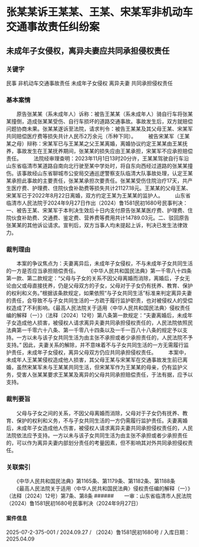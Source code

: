 # 张某某诉王某某、王某、宋某军非机动车交通事故责任纠纷案
## 未成年子女侵权，离异夫妻应共同承担侵权责任
### 关键字
民事 非机动车交通事故责任 未成年子女侵权 离异夫妻 共同承担侵权责任
### 基本案情
　　原告张某某（系未成年人）诉称：被告王某某（系未成年人）骑自行车将张某某撞倒，造成张某某受伤、自行车损坏的道路交通事故。事故发生后，双方就赔偿问题协商未果。张某某遂诉至法院，请求判令：被告王某某及其父母王某、宋某军共同赔偿医疗费等损失共计人民币2万余元（币种下同）。
　　被告宋某军（王某某之母）辩称：宋某军已与王某某之父王某离婚，离婚协议约定王某某由王某抚养，事故发生在王某抚养期间，张某某的损失应由王某承担，宋某军不应承担赔偿责任。
　　法院经审理查明：2023年11月1日13时20分许，王某某驾驶自行车沿山东省临清市某道路自南向北行驶至某中学处时，将自东向西经过道路的张某某撞伤。该事故经山东省聊城市公安局交通巡逻警察支队临清大队事故处理，认定王某某承担此事故的主要责任，张某某承担次要责任。张某某受伤住院治疗17天，共产生医疗费、护理费、住院伙食补助费等损失共计21127.18元。王某某的父母王某、宋某军已于2022年8月22日离婚，双方约定王某为王某某的监护人。
　　山东省临清市人民法院于2024年9月27日作出（2024）鲁1581民初1680号民事判决：一、被告王某、宋某军于本判决生效后十日内支付原告张某某医疗费、护理费、住院伙食补助费、交通费、鉴定费、营养费等费用共计14789.03元。二、驳回原告张某某的其他诉讼请求。宣判后，双方当事人均未提起上诉，判决已发生法律效力。
### 裁判理由
　　本案的争议焦点为：夫妻离异后，未成年子女侵权，不与未成年子女共同生活的一方是否应当承担赔偿责任。
　　《中华人民共和国民法典》第一千零八十四条第一款、第二款规定：“父母与子女的关系不因父母离婚而消除，离婚后，子女无论由父或母直接抚养，仍是父母双方的子女，父母对于子女仍有抚养、教育、保护的权利和义务。”根据该条款规定，如果依照“与子女共同生活”标准来判定离异夫妻的责任，会导致不与子女共同生活的一方疏于履行监护职责，也对被侵权人的受偿权造成了不利影响。《最高人民法院关于适用〈中华人民共和国民法典〉侵权责任编的解释（一）》（法释〔2024〕12号）第八条第一款规定：“夫妻离婚后，未成年子女造成他人损害，被侵权人请求离异夫妻共同承担侵权责任的，人民法院依照民法典第一千零六十八条、第一千零八十四条以及一千一百八十八条的规定予以支持。一方以未与该子女共同生活为由主张不承担或者少承担责任的，人民法院不予支持。” 因此，夫妻关系的解除，并不意味着不与子女共同生活的一方无需履行监护责任，未成年子女侵权，离异父母双方仍应共同承担侵权责任。
　　本案中，未成年人王某某侵权造成他人损害，其父母王某与宋某军在交通事故发生前已离婚，虽然宋某军未与王某某共同生活，但宋某军作为王某某的母亲，仍有监护义务，受害人张某某要求王某某及离异的父母共同承担赔偿责任，于法有据，应予以支持。
### 裁判要旨
　　父母与子女之间的关系，不因父母离婚而消除，父母对于子女仍有抚养、教育、保护的权利和义务，不与子女共同生活的一方仍需履行监护责任。夫妻离婚后，未成年子女造成他人伤害，被侵权人请求离异夫妻共同承担侵权责任的，人民法院依法应予支持。一方以未与该子女共同生活为由主张不承担或者少承担责任的，可以作为离异夫妻内部划分责任的考量因素，但不影响其对外共同承担侵权责任。
### 关联索引
　　《中华人民共和国民法典》第1165条、第1179条、第1182条、第1188条
　　《最高人民法院关于适用〈中华人民共和国民法典〉侵权责任编的解释（一）》（法释〔2024〕12号）第7条、第8条
######　　一审：山东省临清市人民法院（2024）鲁1581民初1680号民事判决（2024年9月27日）
#### 案件信息
2025-07-2-375-001 / 2024.09.27 / （2024）鲁1581民初1680号 / 入库日期：2025.04.09
